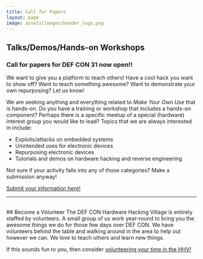 ```yaml
---
title: Call for Papers
layout: page
image: assets/images/header_logo.png
---
```


## Talks/Demos/Hands-on Workshops
### Call for papers for DEF CON 31 now open!!
We want to give you a platform to teach others! Have a cool hack you want to show off? Want to teach something awesome? Want to demonstrate your own repurposing?  Let us know!

We are seeking anything and everything related to *Make Your Own Use* that is hands-on. Do you have a training or workshop that includes a hands-on component? Perhaps there is a specific meetup of a special (hardware) interest group you would like to lead? Topics that we are always interested in include:
* Exploits/attacks on embedded systems
* Unintended uses for electronic devices
* Repurposing electronic devices
* Tutorials and demos on hardware hacking and reverse engineering

Not sure if your activity falls into any of those categories? Make a submission anyway!

[Submit your information here!](https://forms.gle/FthCBDxcTNc87Yjx8)
* * *
<br/>
## Become a Volunteer
The DEF CON Hardware Hacking Village is entirely staffed by volunteers.  A small group of us work year-round to bring you the awesome things we do for those few days over DEF CON.  We have volunteers behind the table and walking around in the area to help out however we can.  We love to teach others and learn new things.

If this sounds fun to you, then consider [volunteering your time in the HHV!](https://goo.gl/forms/QMdLuUlUZj2Zh1ee2)
